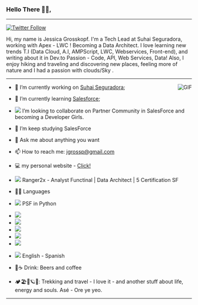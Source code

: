 ### Hello There 👋🏽, 
_______________________________________________________________________________________________________________________________________
<a href="https://twitter.com/jgrossp" rel="nofollow"><img src="https://camo.githubusercontent.com/509ee030e56f322ca664cd708e9f7c4eee36d4d8/68747470733a2f2f696d672e736869656c64732e696f2f747769747465722f666f6c6c6f772f6a67726f7373703f6c6162656c3d466f6c6c6f77267374796c653d736f6369616c" alt="Twitter Follow" data-canonical-src="https://img.shields.io/twitter/follow/jgrossp?label=Follow&style=social" style="max-width:100%;"></a>



Hi, my name is Jessica Grosskopf. I'm a Tech Lead at Suhai Seguradora, working with Apex - LWC ! Becoming a Data Architect. 
I love learning new trends T.I (Data Cloud, A.I, AMPScript, LWC, Webservices, Front-end), and writing about it in Dev.to
Passion - Code, API, Web Services, Data! Also, I enjoy hiking and traveling and discovering new places, feeling more of nature and I had a passion with clouds/Sky .

----------------------------------------------------------------------------------------------------------------------------

<img align="right" alt="GIF" src="https://thumbs.gfycat.com/SpotlessGreatIvorybilledwoodpecker-size_restricted.gif" />



* 🔭 I’m currently working on [Suhai Seguradora](https://suhaiseguradora.com/);

* 🌱 I’m currently learning [Salesforce](https://www.salesforce.com/br/);
* <img src="https://img.icons8.com/color/48/000000/salesforce.png"/> I’m looking to collaborate on Partner Community in SalesForce and becoming a Developer Girls.
* 🤔 I’m keep studying SalesForce
* 💬 Ask me about anything you want
* 📫 How to reach me: jgrossp@gmail.com
* 💻 my personal website - [Click!](https://jgrossp.github.io)
* <img src="https://img.shields.io/badge/Salesforce-00A1E0?style=for-the-badge&logo=Salesforce&logoColor=white"/> Ranger2x - Analyst Functinal | Data Architect | 5 Certification SF 

* 👩‍💻 Languages 
* <img src="https://img.icons8.com/metro/26/000000/python.png"/> PSF in Python
* <img src="https://img.shields.io/badge/HTML5-E34F26?style=for-the-badge&logo=html5&logoColor=white"/>
* <img src="https://img.shields.io/badge/CSS3-1572B6?style=for-the-badge&logo=css3&logoColor=white"/>
* <img src="https://img.shields.io/badge/JavaScript-323330?style=for-the-badge&logo=javascript&logoColor=F7DF1E"/>
* <img src="https://img.shields.io/badge/json-5E5C5C?style=for-the-badge&logo=json&logoColor=white"/>
* <img src="https://img.shields.io/badge/Java-ED8B00?style=for-the-badge&logo=java&logoColor=white"/>
* <img src="https://img.shields.io/badge/Duolingo-58CC02?style=for-the-badge&logo=Duolingo&logoColor=white"/> English - Spanish

* 🍺☕ Drink: Beers and coffee
*  🏕🏖🌌🪐🚎: Trekking and travel - I love it - and another stuff about life, energy and souls. Asé - Ore ye yeo.




  


______________________________________________________________________________________________________________________________________________________________________
  


